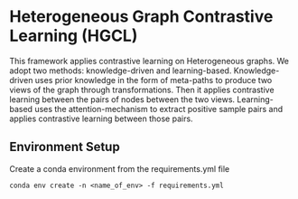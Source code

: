 # Heterogeneous Graph Contrastive Learning (HGCL)

This framework applies contrastive learning on Heterogeneous graphs. We adopt two methods: knowledge-driven and learning-based. Knowledge-driven uses prior knowledge in the form of meta-paths to produce two views of the graph through transformations. Then it applies contrastive learning between the pairs of nodes between the two views. Learning-based uses the attention-mechanism to extract positive sample pairs and applies contrastive learning between those pairs.

## Environment Setup

Create a conda environment from the requirements.yml file

```
conda env create -n <name_of_env> -f requirements.yml
```
